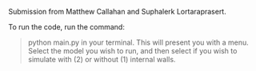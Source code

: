 Submission from Matthew Callahan and  Suphalerk Lortaraprasert.

To run the code, run the command:
> python main.py
in your terminal. This will present you with a menu. Select the model you wish to run, and then select if you wish to simulate with (2) or without (1) internal walls. 


